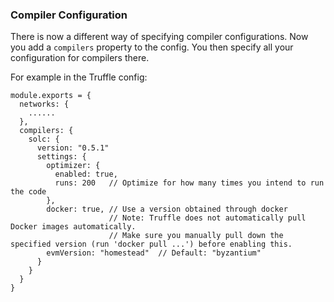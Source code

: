 ### Compiler Configuration
There is now a different way of specifying compiler configurations.  Now you add a `compilers` property to the config.  You then specify all your configuration for compilers there.

For example in the Truffle config:
```
module.exports = {
  networks: {
    ......
  },
  compilers: {
    solc: {
      version: "0.5.1"
      settings: {
        optimizer: {
          enabled: true,
          runs: 200   // Optimize for how many times you intend to run the code
        },
        docker: true, // Use a version obtained through docker
                      // Note: Truffle does not automatically pull Docker images automatically.
                      // Make sure you manually pull down the specified version (run 'docker pull ...') before enabling this.
        evmVersion: "homestead"  // Default: "byzantium"
      }
    }
  }
}
```
